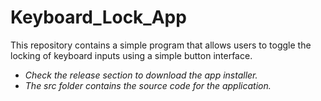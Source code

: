 # Keyboard_Lock_App
This repository contains a simple program that allows users to toggle the locking of keyboard inputs using a simple button interface.
- _Check the release section to download the app installer._
- _The src folder contains the source code for the application._


